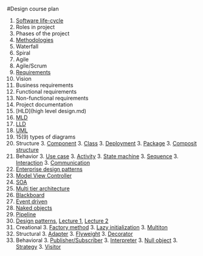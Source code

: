 #Design course plan

1. [Software life-cycle](software_lifecycle.md)
  2. Roles in project
  2. Phases of the project
1. [Methodologies](methodologies.md)
  2. Waterfall
  2. Spiral
  2. Agile
  2. Agile/Scrum
1. [Requirements](requirements.md)
  2. Vision
  2. Business requirements
  2. Functional requirements
  2. Non-functional requirements
1. Project documentation
  2. [HLD](high level design.md)
  2. [MLD](mid%20level%20design.md#mid-level-design)
  2. [LLD](mid%20level%20design.md#low-level-design)
1. [UML](uml.md)
  2. 15(9) types of diagrams
  2. Structure
     3. [Component](Component_diagram.md)
     3. [Class](class_diagram.md)
     3. [Deployment](deployment.md)
     3. [Package](package_diagram.md)
     3. [Composit structure](composit.md)
  2. Behavior
     3. [Use case](use_case.md)
     3. [Activity](activity_diagram.md)
     3. [State machine](state_machine_diagram.md)
     3. [Sequence](sequence_diagram.md)
     3. [Interaction](interaction.md)
     3. [Communication](communication_diagram.md)
1. [Enterprise design patterns](edp.md)
  2. [Model View Controller](https://en.wikipedia.org/wiki/Model%E2%80%93view%E2%80%93controller)
  2. [SOA](https://en.wikipedia.org/wiki/Service-oriented_architecture)
  2. [Multi tier architecture](https://en.wikipedia.org/wiki/Multitier_architecture)
  2. [Blackboard](https://en.wikipedia.org/wiki/Blackboard_system)
  2. [Event driven](https://en.wikipedia.org/wiki/Event-driven_architecture)
  3. [Naked objects](https://en.wikipedia.org/wiki/Naked_objects)
  4. [Pipeline](https://en.wikipedia.org/wiki/Pipe_and_filter_architecture)
1. [Design patterns](https://en.wikipedia.org/wiki/Software_design_pattern), [Lecture 1](design_patterns_1.md), [Lecture 2](design_patterns_2.md)
  2. Creational
     3. [Factory method](https://en.wikipedia.org/wiki/Factory_method) 
     3. [Lazy initialization](https://en.wikipedia.org/wiki/Lazy_initialization)
     3. [Multiton](https://en.wikipedia.org/wiki/Multiton_pattern)
  2. Structural
     3. [Adapter](https://en.wikipedia.org/wiki/Adapter_pattern)
     3. [Flyweight](https://en.wikipedia.org/wiki/Flyweight_pattern)
     3. [Decorator](https://en.wikipedia.org/wiki/Decorator_pattern)
  2. Behavioral
     3. [Publisher/Subscriber](https://en.wikipedia.org/wiki/Publish/subscribe)
     3. [Interpreter](https://en.wikipedia.org/wiki/Interpreter_pattern)
     3. [Null object](https://en.wikipedia.org/wiki/Null_Object_pattern)
     3. [Strategy](https://en.wikipedia.org/wiki/Strategy_pattern)
     3. [Visitor](https://en.wikipedia.org/wiki/Visitor_pattern)
